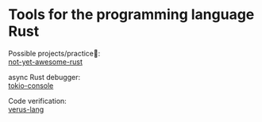 
# Tools for the programming language Rust

Possible projects/practice💩:  
[not-yet-awesome-rust](https://github.com/not-yet-awesome-rust/not-yet-awesome-rust)

async Rust debugger:  
[tokio-console](https://github.com/tokio-rs/console)

Code verification:  
[verus-lang](https://github.com/verus-lang/verus)
